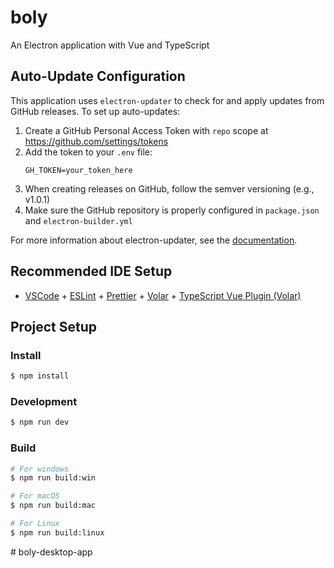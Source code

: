 # boly

An Electron application with Vue and TypeScript

## Auto-Update Configuration

This application uses `electron-updater` to check for and apply updates from GitHub releases. To set up auto-updates:

1. Create a GitHub Personal Access Token with `repo` scope at https://github.com/settings/tokens
2. Add the token to your `.env` file:
   ```
   GH_TOKEN=your_token_here
   ```
3. When creating releases on GitHub, follow the semver versioning (e.g., v1.0.1)
4. Make sure the GitHub repository is properly configured in `package.json` and `electron-builder.yml`

For more information about electron-updater, see the [documentation](https://www.electron.build/auto-update).

## Recommended IDE Setup

- [VSCode](https://code.visualstudio.com/) + [ESLint](https://marketplace.visualstudio.com/items?itemName=dbaeumer.vscode-eslint) + [Prettier](https://marketplace.visualstudio.com/items?itemName=esbenp.prettier-vscode) + [Volar](https://marketplace.visualstudio.com/items?itemName=Vue.volar) + [TypeScript Vue Plugin (Volar)](https://marketplace.visualstudio.com/items?itemName=Vue.vscode-typescript-vue-plugin)

## Project Setup

### Install

```bash
$ npm install
```

### Development

```bash
$ npm run dev
```

### Build

```bash
# For windows
$ npm run build:win

# For macOS
$ npm run build:mac

# For Linux
$ npm run build:linux
```
#   b o l y - d e s k t o p - a p p 
 
 